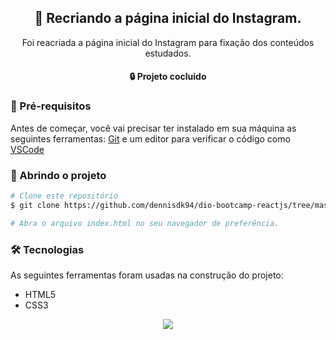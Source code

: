 
<h2 align="center">
 📱 Recriando a página inicial do Instagram.
</h2>
<p align="center">
Foi reacriada a página inicial do Instagram para fixação dos conteúdos estudados.
</p>
<h4 align="center">
  🔒 Projeto cocluido
</h4>

### 🔨 Pré-requisitos

Antes de começar, você vai precisar ter instalado em sua máquina as seguintes ferramentas:
[Git](https://git-scm.com) e um editor para verificar o código como [VSCode](https://code.visualstudio.com/)


### 📱  Abrindo o projeto
```bash
# Clone este repositório
$ git clone https://github.com/dennisdk94/dio-bootcamp-reactjs/tree/master/digital-insta

# Abra o arquivo index.html no seu navegador de preferência.

```

### 🛠 Tecnologias

As seguintes ferramentas foram usadas na construção do projeto:

- HTML5
- CSS3

<p align="center">
  <img align="center" src="https://user-images.githubusercontent.com/11948019/94542311-03725b80-021f-11eb-8dc7-1ad5cbb9f69e.PNG">
</p>
